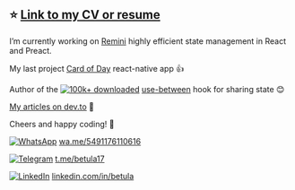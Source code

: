## :star: [Link to my CV or resume](https://github.com/betula/resume/blob/master/README.md#readme)

I’m currently working on [Remini](https://github.com/betula/remini) highly efficient state management in React and Preact.

My last project [Card of Day](http://card-of-day.com/get-app) react-native app :+1:

Author of the [![100k+ downloaded](https://img.shields.io/npm/dt/use-between?style=flat-square)](https://github.com/betula/use-between) [use-between](https://github.com/betula/use-between) hook for sharing state :blush:

[My articles on dev.to](https://dev.to/betula) :book:

Cheers and happy coding! 👋

<p align="left">
<p><a href="https://wa.me/5491176110616"><img alt="WhatsApp"
src="https://img.shields.io/badge/WhatsApp-25D366.svg?&style=flat-square&logo=WhatsApp&logoColor=white"></a>
<a href="https://wa.me/5491176110616">wa.me/5491176110616</a></p>
    
<p><a href="https://t.me/betula17"><img alt="Telegram"
src="https://img.shields.io/badge/Telegram-%232CA5E0.svg?&style=flat-square&logo=Telegram&logoColor=white"></a>
<a href="https://t.me/betula17">t.me/betula17</a></p>

<p><a href="https://linkedin.com/in/betula"><img alt="LinkedIn"
src="https://img.shields.io/badge/LinkedIn-0077B5.svg?&style=flat-square&logo=LinkedIn&logoColor=white"></a>
<a href="https://linkedin.com/in/betula">linkedin.com/in/betula</a></p>

<!-- </p>
<p align="left"> -->
<!-- <a href="https://www.paypal.me/betula17/3"><img src="https://img.shields.io/badge/support-PayPal-blue?logo=PayPal&style=flat-square&label=Sponsor" alt="To sponsor Slava Birch's research in the Open Source area"/></a> -->
</p>
<!--
**betula/betula** is a ✨ _special_ ✨ repository because its `README.md` (this file) appears on your GitHub profile.

Here are some ideas to get you started:

- 🔭 I’m currently working on ...
- 🌱 I’m currently learning ...
- 👯 I’m looking to collaborate on ...
- 🤔 I’m looking for help with ...
- 💬 Ask me about ...
- 📫 How to reach me: ...
- 😄 Pronouns: ...
- ⚡ Fun fact: ...
-->

